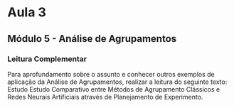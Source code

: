 # Aula 3

## Módulo 5 - Análise de Agrupamentos

### Leitura Complementar

Para aprofundamento sobre o assunto e conhecer outros exemplos de aplicação da Análise de Agrupamentos, realizar a leitura do seguinte texto:
Estudo Estudo Comparativo entre Métodos de Agrupamento Clássicos e Redes Neurais Artificiais através de Planejamento de Experimento.